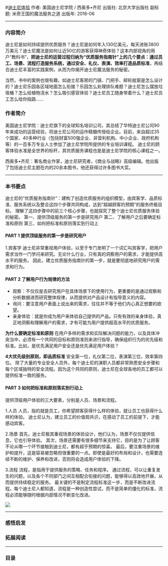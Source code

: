 #[迪士尼体验](https://book.douban.com/subject/26815802/)
作者: 美国迪士尼学院 / 西奥多•齐尼
出版社: 北京大学出版社
副标题: 米奇王国的魔法服务之道
出版年: 2016-06
***
### 内容简介 
迪士尼是如何持续提供优质服务？迪士尼是如何年入130亿美元，每天进账3800万美元？迪士尼魔法是如何让近50亿的游客获得神奇体验？这本内部视角的用户“教科书”，**把迪士尼的运营过程归纳为“优质服务指南针”上的几个要点：通过员工、场景、流程打造服务系统，通过安全、礼仪、表演、效率打造品质标准**，再结合迪士尼丰富的实践案例，从而为你揭开迪士尼魔法服务的秘密。

当然，书中的案例也很有趣，如迪士尼客房的门镜、门把手、邮轮舷窗是怎么设计的？迪士尼乐园各区域地面怎么衔接？乐园怎么处理排队难题？迪士尼怎么摆放垃圾桶？怎么给植物浇水？怎么吸引感官体验？迪士尼员工随身带着什么？迪士尼员工怎么给你指路……

### 作者简介 
美国迪士尼学院：迪士尼旗下的全球知名培训公司，其总结了华特迪士尼公司90年来成功的运营经验，将迪士尼公司的运作精髓传授给企业。目前，来自超过35个国家、40多种行业（包括财富500强企业、非营利机构、中小企业、政府机构等）的一百多万专业人士参加了迪士尼学院所提供的专业培训课程。
迪士尼的顾客体验水准是全世界的标杆，其优质服务课程也是是迪士尼学院的核心课程之一。

西奥多•齐尼：著名商业作家，迪士尼研究者，《商业与战略》高级编辑。他出版了包括迪士尼主题在内的20余本图书，他还获得过许多图书大奖。

***
### 本书要点
迪士尼的“优质服务指南针”：建构了创造优质服务的组织模型，由宾客学、品质标准、服务系统以及整合这四个步骤共同构成，达到“超越顾客的预期”的服务终极目标。﻿﻿﻿
理解了这四步骤中的前三个核心步骤，也就探究了整个迪士尼优质服务体验的秘密。
第一、提供顶级服务的第一步是研究用户﻿
第二、了解用户之后要确定标准和原则﻿
第三、如何把标准和原则落实到行动上﻿﻿﻿﻿﻿﻿﻿

#### PART 1 提供顶级服务的第一步是研究用户﻿
1.宾客学﻿
迪士尼非常重视用户体验，以至于专门发明了一个词汇叫宾客学，把用户需求当作一门学问来研究。无论什么行业，只有真的洞察用户的需求，才能提供高水平的服务。﻿﻿
因此，建立优质服务指南针的第一步，就是要彻底地研究用户的需求和行为。﻿

#### PART 2 了解用户行为规律的方法﻿
- 观察：不仅仅是去研究用户在具体场景下的使用行为，更重要的是通过观察和分析数据进而研究整体规律，从而提供对产品设计有指导意义的内容。﻿
- 询问：要注意用户表面上说出来的需求，往往并不等于他们内心真正想要的欲望。﻿﻿
- 亲身体验：就是你成为用户来体验自己提供的产品。只有有效的亲身体验，真正地洞察和理解用户的需求，才有可能为用户提供超高水平的优质服务。﻿﻿

**为什么要确定标准和原则**
在用户多样的需求和实际解决问题的能力，以及具体冲突当中，必须有一个共同的目标和原则准则来进行指导，确保组织行为的优先级和标准。比如，是优先满足用户安全还是优先满足用户体验？

**4大优先级别原则，即品质标准**
安全第一位，礼仪第二位，表演第三位，效率第四位。
除了大量的专业安全人员外，每个迪士尼的演职人员都非常熟悉安全步骤和每个区域独特的安全流程。因为这个共同的原则，迪士尼在全球各地的员工都可以提供标准一致的服务。

#### PART 3 如何把标准和原则落实到行动上﻿﻿﻿﻿﻿﻿﻿﻿
提供顶级用户体验的三大要素，分别是人员、场景和流程。﻿

1.人员﻿
人员，指的就是员工，你希望顾客获得什么样的体验，就让员工也获得什么样的体验。﻿
迪士尼认为，建立员工的价值观共识，在感动了员工的前提下，才能感动宾客。

2.场景﻿
首先，迪士尼极其重视场景的体验设计，他们认为，场景不仅仅提供信息，它也引导体验。﻿﻿
其次，场景还需要有很多细节来支持它，目的是为了让顾客不论从哪一个环节接触到迪士尼，都有超乎预期的惊喜。﻿﻿﻿
最后，要注重场景的维护和提升，这是容易被忽略但很重要的一点。即使是最好的布局和设计，也需要连续不断的维护、保养和改进，否则将会造成用户体验的下降。﻿﻿﻿

3.流程﻿
流程，是指用于提供服务的策略、任务和程序。﻿
通过流程，可以让重复发生的问题，以及各个不同部门之间互相配合衔接的问题，能够得以高效地开展，从而提供持续稳定的服务。﻿﻿
最关键的不是制定流程标准这一步，而是不断改进流程。每个迪士尼人都知道，流程是一种创造性尝试，而不是简单的僵化的标准，流程必须能够随时根据内部情况不断变化改进。﻿﻿﻿

![](./_image/2017-06-28-06-40-04.jpg)
***
### 感悟启发



### 拓展阅读
***
### 目录
